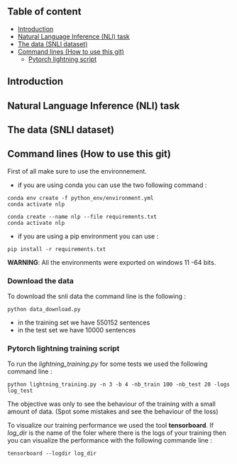 
## Table of content

- [Introduction](#introduction)
- [Natural Language Inference (NLI) task](#natural-language-inference-nli-task)
- [The data (SNLI dataset)](#the-data-snli-dataset)
- [Command lines (How to use this git)](#command-lines-how-to-use-this-git)
  - [Pytorch lightning script](#pytorch-lightning-training-script)



## Introduction

## Natural Language Inference (NLI) task

## The data (SNLI dataset)

## Command lines (How to use this git)

First of all make sure to use the environnement.

- if you are using conda you can use the two following command :
```commandline
conda env create -f python_env/environment.yml
conda activate nlp
```

```commandline
conda create --name nlp --file requirements.txt
conda activate nlp
```

- if you are using a pip environment you can use :
```commandline
pip install -r requirements.txt
```

**WARNING**: All the environments were exported on windows 11 -64 bits.

### Download the data

To download the snli data the command line is the following :
```
python data_download.py
```

- in the training set we have 550152 sentences
- in the test set we have 10000 sentences

### Pytorch lightning training script

To run the *lightning_training.py* for some tests we used the following command line :

```
python lightning_training.py -n 3 -b 4 -nb_train 100 -nb_test 20 -logs log_test
```

The objective was only to see the behaviour of the training with a small amount of data. (Spot some mistakes and see the behaviour of the loss)

To visualize our training performance we used the tool **tensorboard**. If *log_dir* is the name of the foler where there is the logs of your training then you can visualize the performance with the following commande line :


```
tensorboard --logdir log_dir
```

